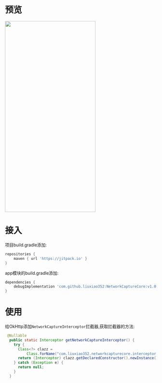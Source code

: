 # 预览
<img width="300" height="630" src="preview.gif"/>

# 接入
项目build.gradle添加:
```groovy
repositories {
    maven { url 'https://jitpack.io' }
}
```
app模块的build.gradle添加:
```groovy
dependencies {
    debugImplementation 'com.github.liuxiao352:NetworkCaptureCore:v1.0.1'
}
```

# 使用
给OkHttp添加`NetworkCaptureInterceptor`拦截器,获取拦截器的方法:
```java
 @Nullable
  public static Interceptor getNetworkCaptureInterceptor() {
    try {
      Class<?> clazz =
          Class.forName("com.liuxiao352.networkcapturecore.interceptor.NetworkCaptureInterceptor");
      return (Interceptor) clazz.getDeclaredConstructor().newInstance();
    } catch (Exception e) {
      return null;
    }
  }
```
